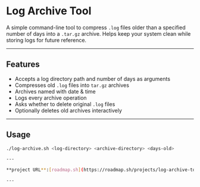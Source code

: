 # Log Archive Tool

A simple command-line tool to compress `.log` files older than a specified number of days into a `.tar.gz` archive. Helps keep your system clean while storing logs for future reference.

---

## Features

- Accepts a log directory path and number of days as arguments
- Compresses old `.log` files into `tar.gz` archives
- Archives named with date & time
- Logs every archive operation
- Asks whether to delete original `.log` files
- Optionally deletes old archives interactively

---

## Usage

```bash
./log-archive.sh <log-directory> <archive-directory> <days-old>

---

**project URL**:[roadmap.sh](https://roadmap.sh/projects/log-archive-tool)

---

